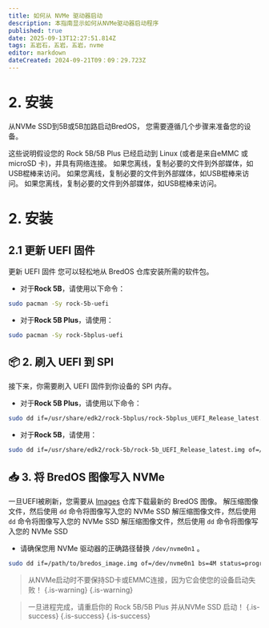 ```yaml
---
title: 如何从 NVMe 驱动器启动
description: 本指南显示如何从NVMe驱动器启动程序
published: true
date: 2025-09-13T12:27:51.814Z
tags: 五岩石，五岩，五岩，nvme
editor: markdown
dateCreated: 2024-09-21T09：09：29.723Z
---
```


# 2. 安装

从NVMe SSD到5B或5B加路启动BredOS， 您需要遵循几个步骤来准备您的设备。

这些说明假设您的 Rock 5B/5B Plus 已经启动到 Linux (或者是来自eMMC 或 microSD 卡)，并具有网络连接。 如果您离线，复制必要的文件到外部媒体，如USB棍棒来访问。 如果您离线，复制必要的文件到外部媒体，如USB棍棒来访问。 如果您离线，复制必要的文件到外部媒体，如USB棍棒来访问。

# 2. 安装

## 2.1 更新 UEFI 固件

更新 UEFI 固件 您可以轻松地从 BredOS 仓库安装所需的软件包。

- 对于**Rock 5B**，请使用以下命令：

```bash
sudo pacman -Sy rock-5b-uefi
```

- 对于**Rock 5B Plus**，请使用：

```bash
sudo pacman -Sy rock-5bplus-uefi
```

## 📦 2. 刷入 UEFI 到 SPI

接下来，你需要刷入 UEFI 固件到你设备的 SPI 内存。

- 对于**Rock 5B Plus**，请使用以下命令：

```bash
sudo dd if=/usr/share/edk2/rock-5bplus/rock-5bplus_UEFI_Release_latest.img of=/dev/mtdblock0 bs=512 skip=64 seek=64 conv=notrunc
```

- 对于**Rock 5B**，请使用：

```bash
sudo dd if=/usr/share/edk2/rock-5b/rock-5b_UEFI_Release_latest.img of=/dev/mtdblock0 bs=512 skip=64 seek=64 conv=notrunc
```

## 📥 3. 将 BredOS 图像写入 NVMe

一旦UEFI被刷新，您需要从 [Images](https://github.com/BredOS/images/releases) 仓库下载最新的 BredOS 图像。 解压缩图像文件，然后使用 `dd` 命令将图像写入您的 NVMe SSD 解压缩图像文件，然后使用 `dd` 命令将图像写入您的 NVMe SSD 解压缩图像文件，然后使用 `dd` 命令将图像写入您的 NVMe SSD

- 请确保您用 NVMe 驱动器的正确路径替换 `/dev/nvme0n1` 。

```bash
sudo dd if=/path/to/bredos_image.img of=/dev/nvme0n1 bs=4M status=progress
```

> 从NVMe启动时不要保持SD卡或EMMC连接，因为它会使您的设备启动失败！
> {.is-warning}
> {.is-warning}

> 一旦进程完成，请重启你的 Rock 5B/5B Plus 并从NVMe SSD 启动！
> {.is-success}
> {.is-success}
> {.is-success}
